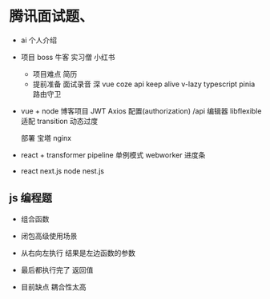 # 腾讯面试题、
- ai
  个人介绍

- 项目
   boss 牛客 实习僧 小红书
   - 项目难点 简历
   - 提前准备 面试录音
   深 
   vue coze api
   keep alive
   v-lazy
   typescript
   pinia
   路由守卫

- vue + node 博客项目
  JWT
  Axios 配置(authorization) /api
  编辑器
  libflexible 适配
  transition 动态过度
  
  部署 宝塔 nginx

- react + transformer
  pipeline
  单例模式
  webworker
  进度条

- react next.js   node nest.js

## js 编程题
  - 组合函数
  - 闭包高级使用场景
  - 从右向左执行 结果是左边函数的参数
  - 最后都执行完了 返回值

  - 目前缺点 耦合性太高